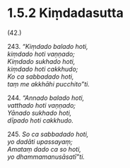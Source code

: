 

# 1.5.2 Kiṃdadasutta




(42.)

243\. _“Kiṃdado balado hoti,_  
_kiṃdado hoti vaṇṇado;_  
_Kiṃdado sukhado hoti,_  
_kiṃdado hoti cakkhudo;_  
_Ko ca sabbadado hoti,_  
_taṃ me akkhāhi pucchito”ti._  


244\. _“Annado balado hoti,_  
_vatthado hoti vaṇṇado;_  
_Yānado sukhado hoti,_  
_dīpado hoti cakkhudo._  


245\. _So ca sabbadado hoti,_  
_yo dadāti upassayaṃ;_  
_Amataṃ dado ca so hoti,_  
_yo dhammamanusāsatī”ti._  




